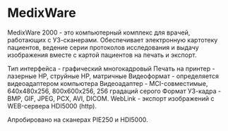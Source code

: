 # MedixWare
MedixWare 2000 - это компьютерный комплекс для врачей, работающих с УЗ-сканерами. Обеспечивает электронную картотеку пациентов, ведение серии протоколов исследования и выдачу изображения вместе с картой пациентов на печать и экспорт.

Тип интерфейса - графический многокадровый
Печать на принтер - лазерные НР, струйные НР, матричные
Видеоформат - определяется видеоадаптером компьютера
Видеоадаптер - МСI-совместимые, 640х480х256, 800х600х256, 256 градаций серого
Формат УЗ-кадра - BMP, GIF, JPEG, PCX, AVI, DICOM.
WebLink - экспорт изображений с WEB-сервера HDI5000 (http).

Апробировано на сканерах PIE250 и HDI5000.
